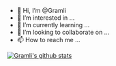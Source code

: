 - 👋 Hi, I’m @Gramli
- 👀 I’m interested in ...
- 🌱 I’m currently learning ...
- 💞️ I’m looking to collaborate on ...
- 📫 How to reach me ...

[![Gramli's github stats](https://github-readme-stats.vercel.app/api?username=gramli&count_private=true&show_icons=true&theme=radical&hide_rank=false)](https://github.com/anuraghazra/github-readme-stats)

<!---
Gramli/Gramli is a ✨ special ✨ repository because its `README.md` (this file) appears on your GitHub profile.
You can click the Preview link to take a look at your changes.
--->
